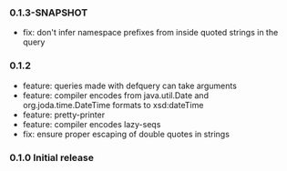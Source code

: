 ### 0.1.3-SNAPSHOT
* fix: don't infer namespace prefixes from inside quoted strings in the query

### 0.1.2
* feature: queries made with defquery can take arguments
* feature: compiler encodes from java.util.Date and org.joda.time.DateTime
           formats to xsd:dateTime
* feature: pretty-printer
* feature: compiler encodes lazy-seqs
* fix: ensure proper escaping of double quotes in strings

### 0.1.0 Initial release